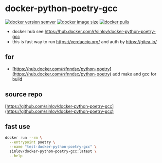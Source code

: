 # docker-python-poetry-gcc

[![docker version semver](https://img.shields.io/docker/v/sinlov/docker-python-poetry-gcc?sort=semver)](https://hub.docker.com/r/sinlov/docker-python-poetry-gcc)
[![docker image size](https://img.shields.io/docker/image-size/sinlov/docker-python-poetry-gcc)](https://hub.docker.com/r/sinlov/docker-python-poetry-gcc)
[![docker pulls](https://img.shields.io/docker/pulls/sinlov/docker-python-poetry-gcc)](https://hub.docker.com/r/sinlov/docker-python-poetry-gcc/tags?page=1&ordering=last_updated)

- docker hub see https://hub.docker.com/r/sinlov/docker-python-poetry-gcc
- this is fast way to run https://verdaccio.org/ and auth by https://gitea.io/

## for

- [https://hub.docker.com/r/fnndsc/python-poetry](https://hub.docker.com/r/fnndsc/python-poetry) add make and gcc for build

## source repo

[https://github.com/sinlov/docker-python-poetry-gcc](https://github.com/sinlov/docker-python-poetry-gcc)

## fast use

```sh
docker run --rm \
  --entrypoint poetry \
  --name "test-docker-python-poetry-gcc" \
  sinlov/docker-python-poetry-gcc:latest \
  --help
```
